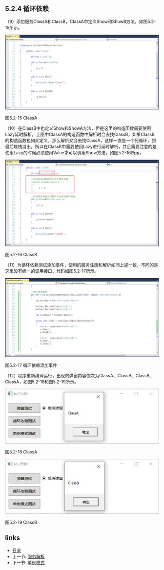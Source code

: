 ## 5.2.4 循环依赖

（9）添加服务ClassA和ClassB，ClassA中定义Show和ShowB方法，如图5.2-15所示。

![](images/5.2-15.png)

图5.2-15 ClassA

（10）在ClassB中也定义Show和ShowA方法，但是这里的构造函数需要使用Lazy延时解析。上图中ClassA的构造函数中解析时会去找ClassB，如果ClassB的构造函数也如此定义，那么解析又会去找ClassA，这样一直是一个死循环，到最后堆栈溢出。所以在ClassB中需要使用Lazy进行延时解析，并且需要注意的是使用Lazy的时候必须使用Value才可以调用Show方法，如图5.2-16所示。

![](images/5.2-16.png)

图5.2-16 ClassB

（11）为循环依赖测试添加事件，使用的服务注册和解析如同上述一致，不同的是这里没有统一的调用接口，代码如图5.2-17所示。

![](images/5.2-17.png)

图5.2-17 循环依赖添加事件

（12）程序重新编译运行，出现的弹窗内容依次为ClassA、ClassB、ClassB、ClassA，如图5.2-18和图5.2-19所示。

![](images/5.2-18.png)

图5.2-18 ClassA

![](images/5.2-19.png)

图5.2-19 ClassB

## links
   * [目录](<preface.md>)
   * 上一节: [服务解析](<05.2.3.md>)
   * 下一节: [单例模式](<05.2.5.md>)